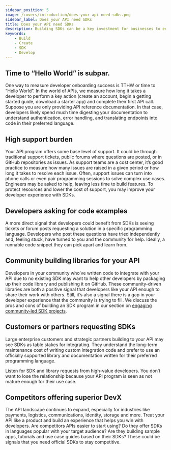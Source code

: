 ```yaml
---
sidebar_position: 5
image: /covers/introduction/does-your-api-need-sdks.png
sidebar_label: Does your API need SDKs
title: Does your API need SDKs
description: Building SDKs can be a key investment for businesses to engage developers & keep them up-to-date with the latest features. Consider API complexity, use cases & target developers before investing.
keywords: 
    - Build
    - Create
    - SDK
    - Develop
---
```


## Time to “Hello World” is subpar.
One way to measure developer onboarding success is TTHW or time to “Hello World”. In the world of APIs, we measure how long it takes a developer to perform a key action (create an account, begin a getting started guide, download a starter app) and complete their first API call. Suppose you are only providing API reference documentation. In that case, developers likely spend much time digesting your documentation to understand authentication, error handling, and translating endpoints into code in their preferred language.

## High support burden
Your API program offers some base level of support. It could be through traditional support tickets, public forums where questions are posted, or in GitHub repositories as issues. As support teams are a cost center, it’s good practice to measure how many issues are raised in a given period or how long it takes to resolve each issue. Often, support issues can turn into phone calls or even pair programming sessions to solve complex use cases. Engineers may be asked to help, leaving less time to build features. To protect resources and lower the cost of support, you may improve your developer experience with SDKs.

## Developers asking for code examples
A more direct signal that developers could benefit from SDKs is seeing tickets or forum posts requesting a solution in a specific programming language. Developers who post these questions have tried independently and, feeling stuck, have turned to you and the community for help. Ideally, a runnable code snippet they can pick apart and learn from.

## Community building libraries for your API
Developers in your community who’ve written code to integrate with your API due to no existing SDK may want to help other developers by packaging up their code library and publishing it on GitHub. These community-driven libraries are both a positive signal that developers like your API enough to share their work with others. Still, it’s also a signal there is a gap in your developer experience that the community is trying to fill. We discuss the pros and cons of building an SDK program in our section on [engaging community-led SDK projects](/docs/ways-to-build-sdks/community-led/).

## Customers or partners requesting SDKs
Large enterprise customers and strategic partners building to your API may see SDKs as table stakes for integrating. They understand the long-term maintenance cost of writing custom integration code and prefer to use an officially supported library and documentation written for  their preferred programming language. 

Listen for SDK and library requests from high-value developers. You don’t want to lose the relationship because your API program is seen as not mature enough for their use case.

## Competitors offering superior DevX
The API landscape continues to expand, especially for industries like payments, logistics, communications, identity, storage and more. Treat your API like a product and build an experience that helps you win with developers. Are competitors APIs easier to start using? Do they offer SDKs in languages popular with your target audience? Are they building sample apps, tutorials and use case guides based on their SDKs?  These could be signals that you need official SDKs to stay competitive.